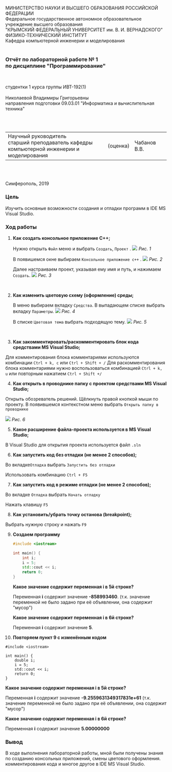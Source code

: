 МИНИСТЕРСТВО НАУКИ  И ВЫСШЕГО ОБРАЗОВАНИЯ РОССИЙСКОЙ ФЕДЕРАЦИИ  
Федеральное государственное автономное образовательное учреждение высшего образования  
"КРЫМСКИЙ ФЕДЕРАЛЬНЫЙ УНИВЕРСИТЕТ им. В. И. ВЕРНАДСКОГО"  
ФИЗИКО-ТЕХНИЧЕСКИЙ ИНСТИТУТ  
Кафедра компьютерной инженерии и моделирования
<br/><br/>
### Отчёт по лабораторной работе № 1<br/> по дисциплине "Программирование"
<br/>

студентки 1 курса группы ИВТ-192(1)  
<br/>Николаевой Владимиры Григорьевны
<br/>направления подготовки 09.03.01 "Информатика и вычислительная техника" 

<br/><br/>
<table>
<tr><td>Научный руководитель<br/> старший преподаватель кафедры<br/> компьютерной инженерии и моделирования</td>
<td>(оценка)</td>
<td>Чабанов В.В.</td>
</tr>
</table>
<br/><br/>

Симферополь, 2019

### Цель
Изучить основные возможности создания и отладки программ в IDE MS Visual Studio.
<br/>

### Ход работы

1. **Как создать консольное приложение С++;**

   Нужно открыть `Файл` меню и выбрать `Создать`, `Проект` . 
  ![](img/1.png) 
  *Рис. 1*
  
   В появишемся окне выбираем `Консольное приложение с++` .
  ![](img/2.png) 
  *Рис. 2*

   Далее настраиваем проект, указывая ему имя и путь, и нажимаем `Создать`.
  ![](img/3.png) 
  *Рис. 3*
  <br/>
  
2. **Как изменить цветовую схему (оформление) среды;**

   В меню выбираем вкладку `Средства`. В выпадающем списке выбрать вкладку `Параметры`.
  ![](img/4.png)
  *Рис. 4*
  
   В списке `Цветовая тема` выбрать подходящую тему.
  ![](img/5.png) 
  *Рис. 5*
  <br/>
  
3. **Как закомментировать/раскомментировать блок кода средствами MS Visual Studio;**

  Для комментирования блока комментариями используются комбинации `Ctrl + k, c` или `Ctrl + Shift + /`
  Для раскомментирования блока комментариями нужно воспользоваться комбинацией `Ctrl + k, u` или повторным нажатием `Ctrl + Shift +/`
  <br/>

4. **Как открыть в проводнике папку с проектом средствами MS Visual Studio;**

  Открыть обозреватель решений. Щёлкнуть правой кнопкой мыши по проекту. В появившемся контекстном меню выбрать `Открыть папку в проводнике`

  ![](img/6.png)
  *Рис. 6*
  <br/>

5. **Какое расширение файла-проекта используется в MS Visual Studio;**

  В Visual Studio для открытия проекта используется файл `.sln`
  <br/>

6. **Как запустить код без отладки (не менее 2 способов);**

  Во вкладке`Отладка` выбрать `Запустить без отладки`

  Использовать комбинацию `Ctrl + F5`
  <br/>

7. **Как запустить код в режиме отладки (не менее 2 способов);**

  Во вкладке `Отладка` выбрать `Начать отладку`

  Нажать клавишу `F5`
  <br/>

8. **Как установить/убрать точку останова (breakpoint);**

  Выбрать нужную строку и нажать `F9`
  <br/>

9.  **Создаем программу**

    ```cpp
    #include <iostream>
    
    int main() {
    	int i;
    	i = 5;
    	std::cout << i;
    	return 0;
    }
    ```

    

    **Какое значение содержит переменная i в 5й строке?**

    Переменная **i** содержит значение **-858993460**. (т.к. значение переменной не было задано при её объявлении, она содержит "мусор")

    **Какое значение содержит переменная i в 6й строке?**

    Переменная **i** содержит значение **5**.

10.  **Повторяем пункт 9 с изменённым кодом**


    #include <iostream>
    
    int main() {
    	double i;
    	i = 5;
    	std::cout << i;
    	return 0;
    }
    

   **Какое значение содержит переменная i в 5й строке?**

   Переменная **i** содержит значение **-9.2559631349317831e+61** (т.к. значение переменной не было задано при её объявлении, она содержит "мусор")

   **Какое значение содержит переменная i в 6й строке?**

   Переменная **i** содержит значение **5.00000000**
    <br/>

### Вывод
В ходе выполнения лабораторной работы, мной были получены знания по созданию консольных приложений, смены цветового оформления. комментирования кода и многое другое в IDE MS Visual Studio. 
